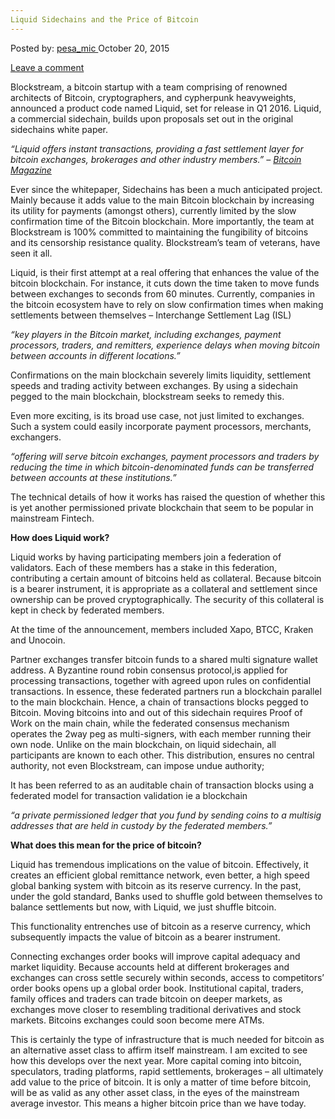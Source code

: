 ```yaml
---
Liquid Sidechains and the Price of Bitcoin
---
```

<article class="post-listing post-11818 post type-post status-publish format-standard has-post-thumbnail hentry category-deepdot-news tag-bitcoin tag-liquid tag-price tag-sidechains">
<div class="post-inner">
<span>Posted by: <a href="https://www.deepdotweb.com/author/pesa_mic/" title="">pesa_mic </a></span>
<span>October 20, 2015</span>

<span><a href="https://www.deepdotweb.com/2015/10/20/liquid-sidechains-and-the-price-of-bitcoin/#respond">Leave a comment</a></span>


<p>Blockstream, a bitcoin startup with a team comprising of renowned architects of Bitcoin, cryptographers, and cypherpunk heavyweights, announced a product code named Liquid, set for release in Q1 2016. Liquid, a commercial sidechain, builds upon proposals set out in the original sidechains white paper.</p>
<p><em>“Liquid offers instant transactions, providing a fast settlement layer for bitcoin exchanges, brokerages and other industry members.” &#8211; </em><a href="https://bitcoinmagazine.com/articles/blockstream-to-launch-first-instant-settlement-sidechain-for-bitcoin-exchanges-1444755147"><em>Bitcoin Magazine</em></a></p>
<p>Ever since the whitepaper, Sidechains has been a much anticipated project. Mainly because it adds value to the main Bitcoin blockchain by increasing its utility for payments (amongst others), currently limited by the slow confirmation time of the Bitcoin blockchain. More importantly, the team at Blockstream is 100% committed to maintaining the fungibility of bitcoins and its censorship resistance quality. Blockstream’s team of veterans, have seen it all.</p>
<p>Liquid, is their first attempt at a real offering that enhances the value of the bitcoin blockchain. For instance, it cuts down the time taken to move funds between exchanges to seconds from 60 minutes. Currently, companies in the bitcoin ecosystem have to rely on slow confirmation times when making settlements between themselves &#8211; Interchange Settlement Lag (ISL)</p>
<p><em>“key players in the Bitcoin market, including exchanges, payment processors, traders, and remitters, experience delays when moving bitcoin between accounts in different locations.”</em></p>
<p>Confirmations on the main blockchain severely limits liquidity, settlement speeds and trading activity between exchanges. By using a sidechain pegged to the main blockchain, blockstream seeks to remedy this.</p>
<p>Even more exciting, is its broad use case, not just limited to exchanges. Such a system could easily incorporate payment processors, merchants, exchangers.</p>
<p><em>“offering will serve bitcoin exchanges, payment processors and traders by reducing the time in which bitcoin-denominated funds can be transferred between accounts at these institutions.”</em></p>
<p>The technical details of how it works has raised the question of whether this is yet another permissioned private blockchain that seem to be popular in mainstream Fintech.</p>
<p><strong>How does Liquid work?</strong></p>
<p>Liquid works by having participating members join a federation of validators. Each of these members has a stake in this federation, contributing a certain amount of bitcoins held as collateral. Because bitcoin is a bearer instrument, it is appropriate as a collateral and settlement since ownership can be proved cryptographically. The security of this collateral is kept in check by federated members.</p>
<p>At the time of the announcement, members included Xapo, BTCC, Kraken and Unocoin.</p>
<p>Partner exchanges transfer bitcoin funds to a shared multi signature wallet address. A Byzantine round robin consensus protocol,is applied for processing transactions, together with agreed upon rules on confidential transactions. In essence, these federated partners run a blockchain parallel to the main blockchain. Hence, a chain of transactions blocks pegged to Bitcoin. Moving bitcoins into and out of this sidechain requires Proof of Work on the main chain, while the federated consensus mechanism operates the 2way peg as multi-signers, with each member running their own node. Unlike on the main blockchain, on liquid sidechain, all participants are known to each other. This distribution, ensures no central authority, not even Blockstream, can impose undue authority;</p>
<p>It has been referred to as an auditable chain of transaction blocks using a federated model for transaction validation ie a blockchain</p>
<p><em>“a private permissioned ledger that you fund by sending coins to a multisig addresses that are held in custody by the federated members.”</em></p>
<p><strong>What does this mean for the price of bitcoin?</strong></p>
<p>Liquid has tremendous implications on the value of bitcoin. Effectively, it creates an efficient global remittance network, even better, a high speed global banking system with bitcoin as its reserve currency. In the past, under the gold standard, Banks used to shuffle gold between themselves to balance settlements but now, with Liquid, we just shuffle bitcoin.</p>
<p>This functionality entrenches use of bitcoin as a reserve currency, which subsequently impacts the value of bitcoin as a bearer instrument.</p>
<p>Connecting exchanges order books will improve capital adequacy and market liquidity. Because accounts held at different brokerages and exchanges can cross settle securely within seconds, access to competitors’ order books opens up a global order book. Institutional capital, traders, family offices and traders can trade bitcoin on deeper markets, as exchanges move closer to resembling traditional derivatives and stock markets. Bitcoins exchanges could soon become mere ATMs.</p>
<p>This is certainly the type of infrastructure that is much needed for bitcoin as an alternative asset class to affirm itself mainstream. I am excited to see how this develops over the next year. More capital coming into bitcoin, speculators, trading platforms, rapid settlements, brokerages &#8211; all ultimately add value to the price of bitcoin. It is only a matter of time before bitcoin, will be as valid as any other asset class, in the eyes of the mainstream average investor. This means a higher bitcoin price than we have today.</p>
</div>
<span style="display:none"><a href="https://www.deepdotweb.com/tag/bitcoin/" rel="tag">bitcoin</a> <a href="https://www.deepdotweb.com/tag/liquid/" rel="tag">liquid</a> <a href="https://www.deepdotweb.com/tag/price/" rel="tag">price</a> <a href="https://www.deepdotweb.com/tag/sidechains/" rel="tag">sidechains</a></span> <span style="display:none" class="updated">2015-10-20</span>
<div style="display:none" class="vcard author" itemprop="author" itemscope itemtype="http://schema.org/Person"><strong class="fn" itemprop="name"><a href="https://www.deepdotweb.com/author/pesa_mic/" title="Posts by pesa_mic" rel="author">pesa_mic</a></strong></div>
</div>
</article>

